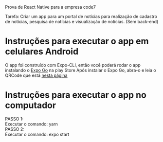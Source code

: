 Prova de React Native para a empresa code7

Tarefa: Criar um app para um portal de notícias para realização de cadastro de notícias, pesquisa de notícias e visualização de notícias. (Sem back-end)

# Instruções para executar o app em celulares Android

O app foi construído com Expo-CLI, então você poderá rodar o app instalando o <a href="https://play.google.com/store/apps/details?id=host.exp.exponent&hl=pt_BR" target="_blank">Expo Go</a> na play Store
Após instalar o Expo Go, abra-o e leia o QRCode que está <a href="https://expo.io/@philipeneves/projects/NewsApp" target="_blank">nesta página</a>

# Instruções para executar o app no computador

PASSO 1:  
Executar o comando: yarn  
PASSO 2:     
Executar o comando: expo start  
